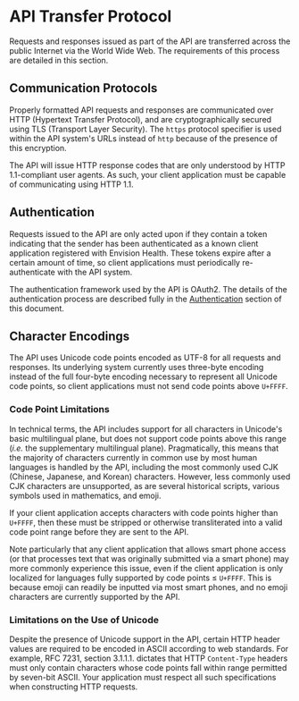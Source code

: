 # API Transfer Protocol

Requests and responses issued as part of the API are
transferred across the public Internet via the World Wide Web.
The requirements of this process are detailed in this section.

## Communication Protocols

Properly formatted API requests and responses are communicated
over HTTP (Hypertext Transfer Protocol), and are cryptographically
secured using TLS (Transport Layer Security). The `https` protocol
specifier is used within the API system's URLs instead of
`http` because of the presence of this encryption.

The API will issue HTTP response codes that are only
understood by HTTP 1.1-compliant user agents. As such, your
client application must be capable of communicating using
HTTP 1.1. 

## Authentication

Requests issued to the API are only acted upon if they
contain a token indicating that the sender has been
authenticated as a known client application registered with
Envision Health. These tokens expire after a certain amount of time,
so client applications must periodically re-authenticate with
the API system.

The authentication framework used by the API is OAuth2.
The details of the authentication process are described fully
in the [Authentication](authentication.md) section of this
document. 

## Character Encodings

The API uses Unicode code points encoded as UTF-8 for all
requests and responses. Its underlying system currently uses
three-byte encoding instead of the full four-byte encoding
necessary to represent all Unicode code points, so client
applications must not send code points above `U+FFFF`.

### Code Point Limitations

In technical terms, the API includes support for all
characters in Unicode's basic multilingual plane, but does
not support code points above this range (_i.e._ the
supplementary multilingual plane). Pragmatically, this
means that the majority of characters currently in common
use by most human languages is handled by the API, including
the most commonly used CJK (Chinese, Japanese, and Korean)
characters. However, less commonly used CJK characters are
unsupported, as are several historical scripts, various symbols
used in mathematics, and emoji.

If your client application accepts characters with code points
higher than `U+FFFF`, then these must be stripped or otherwise
transliterated into a valid code point range before they are
sent to the API.

Note particularly that any client application that allows
smart phone access (or that processes text that was originally
submitted via a smart phone) may more commonly experience
this issue, even if the client application is only localized
for languages fully supported by code points ≤ `U+FFFF`. This
is because emoji can readily be inputted via most smart
phones, and no emoji characters are currently supported by
the API. 

### Limitations on the Use of Unicode

Despite the presence of Unicode support in the API, certain
HTTP header values are required to be encoded in ASCII according
to web standards. For example, RFC 7231, section 3.1.1.1.
dictates that HTTP `Content-Type` headers must only contain
characters whose code points fall within range permitted by
seven-bit ASCII. Your application must respect all such
specifications when constructing HTTP requests.
